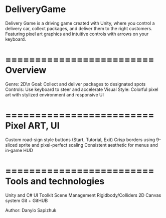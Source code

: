 # DeliveryGame
Delivery Game is a driving game created with Unity, where you control a delivery car, collect packages, and deliver them to the right customers. Featuring pixel art graphics and intuitive controls with arrows on your keyboard.

=========================
Overview
=========================
Genre: 2D\n
Goal: Collect and deliver packages to designated spots
Controls: Use keyboard to steer and accelerate
Visual Style: Colorful pixel art with stylized environment and responsive UI

=========================
Pixel ART, UI
=========================
Custom road-sign style buttons (Start, Tutorial, Exit)
Crisp borders using 9-sliced sprite and pixel-perfect scaling
Consistent aesthetic for menus and in‑game HUD

=========================
Tools and technologies
=========================
Unity and C#
UI Toolkit
Scene Management 
Rigidbody/Colliders 2D
Canvas system
Git + GitHUB


Author: Danylo Sapizhuk





